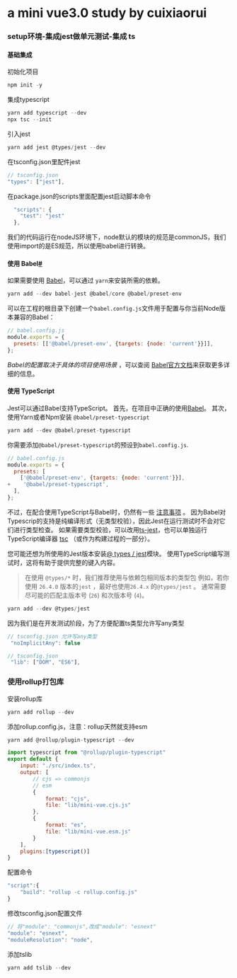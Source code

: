 # a mini vue3.0 study by cuixiaorui
### setup环境-集成jest做单元测试-集成 ts

#### 基础集成

初始化项目

```javascript
npm init -y
```
集成typescript
```javascript
yarn add typescript --dev
npx tsc --init
```
引入jest
```javascript
yarn add jest @types/jest --dev
```
在tsconfig.json里配件jest
```javascript
// tsconfig.json
"types": ["jest"], 
```
在package.json的scripts里面配置jest启动脚本命令
```javascript
  "scripts": {
    "test": "jest"
  },
```
我们的代码运行在nodeJS环境下，node默认的模块的规范是commonJS，我们使用import的是ES规范，所以使用babel进行转换。

#### 使用 Babel[#](https://jestjs.io/zh-Hans/docs/getting-started#使用-babel)

如果需要使用 [Babel](https://babeljs.io/)，可以通过 `yarn`来安装所需的依赖。
```javascript
yarn add --dev babel-jest @babel/core @babel/preset-env
```

可以在工程的根目录下创建一个`babel.config.js`文件用于配置与你当前Node版本兼容的Babel：

```javascript
// babel.config.js
module.exports = {
  presets: [['@babel/preset-env', {targets: {node: 'current'}}]],
};
```
*Babel的配置取决于具体的项目使用场景* ，可以查阅 [Babel官方文档](https://babeljs.io/docs/en/)来获取更多详细的信息。



#### 使用 TypeScript

Jest可以通过Babel支持TypeScript。 首先，在项目中正确的使用[Babel](https://jestjs.io/zh-Hans/docs/getting-started#using-babel)。 其次，使用Yarn或者Npm安装 `@babel/preset-typescript`
```javascript
yarn add --dev @babel/preset-typescript
```

你需要添加`@babel/preset-typescript`的预设到`babel.config.js`.

```javascript
// babel.config.js
module.exports = {
  presets: [
    ['@babel/preset-env', {targets: {node: 'current'}}],
+    '@babel/preset-typescript',
  ],
};
```

不过，在配合使用TypeScript与Babel时，仍然有一些 [注意事项](https://babeljs.io/docs/en/babel-plugin-transform-typescript#caveats) 。 因为Babel对Typescrip的支持是纯编译形式（无类型校验），因此Jest在运行测试时不会对它们进行类型检查。 如果需要类型校验，可以改用[ts-jest](https://github.com/kulshekhar/ts-jest)，也可以单独运行TypeScript编译器 [tsc](https://www.typescriptlang.org/docs/handbook/compiler-options.html) （或作为构建过程的一部分）。

您可能还想为所使用的Jest版本安装[@ types / jest](https://www.npmjs.com/package/@types/jest)模块。 使用TypeScript编写测试时，这将有助于提供完整的键入内容。

> 在使用 `@types/*` 时，我们推荐使用与依赖包相同版本的类型包 例如，若你使用 `26.4.0` 版本的`jest` ，最好也使用`26.4.x` 的`@types/jest` 。 通常需要尽可能的匹配主版本号 (`26`) 和次版本号 (`4`)。
```javascript
yarn add --dev @types/jest
```

因为我们是在开发测试阶段，为了方便配置ts类型允许写any类型
```javascript
// tsconfig.json 允许写any类型
 "noImplicitAny": false

// tsconfig.json
 "lib": ["DOM", "ES6"],   
```

### 使用rollup打包库

安装rollup库

```javascript
yarn add rollup --dev
```

添加rollup.config.js，注意：rollup天然就支持esm

```javascript
yarn add @rollup/plugin-typescript --dev
```

```javascript
import typescript from "@rollup/plugin-typescript"
export default {
    input: "./src/index.ts",
    output: [
        // cjs => commonjs
        // esm
        {
            format: "cjs",
            file: "lib/mini-vue.cjs.js"
        },
        {
            format: "es",
            file: "lib/mini-vue.esm.js"
        }
    ],
    plugins:[typescript()]
}
```

配置命令

```javascript
"script":{
    "build": "rollup -c rollup.config.js"
}
```
修改tsconfig.json配置文件
```javascript
// 将"module": "commonjs",改成"module": "esnext"
"module": "esnext", 
"moduleResolution": "node", 
```

添加tslib

```javascript
yarn add tslib --dev
```

